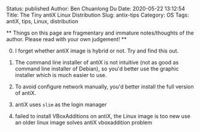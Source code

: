 Status: published
Author: Ben Chuanlong Du
Date: 2020-05-22 13:12:54
Title: The Tiny antiX Linux Distribution
Slug: antix-tips
Category: OS
Tags: antiX, tips, Linux, distribution

**
Things on this page are fragmentary and immature notes/thoughts of the author. 
Please read with your own judgement!
**
 

0. I forget whether antiX image is hybrid or not. Try and find this out.

1. The command line installer of antiX is not intuitive (not as good as command line installer of Debian), 
    so you'd better use the graphic installer which is much easier to use.

2. To avoid configure network manually, 
    you'd better install the full version of antiX.

3. antiX uses `slim` as the login manager

4. failed to install VBoxAdditions on antiX, the Linux image is too new
    use an older linux image solves antiX vboxaddition problem

